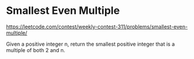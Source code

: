 # Smallest Even Multiple

https://leetcode.com/contest/weekly-contest-311/problems/smallest-even-multiple/

Given a positive integer n, return the smallest positive integer that is a multiple of both 2 and n.
